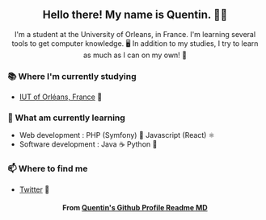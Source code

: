 <h2 align="center">Hello there! My name is Quentin. 👋😄</h2>
<p align="center">I'm a student at the University of Orleans, in France. I'm learning several tools to get computer knowledge. 🖥 In addition to my studies, I try to learn as much as I can on my own! 🙂 </p>


### 📚 Where I'm currently studying
- [IUT of Orléans, France](https://www.univ-orleans.fr/fr/iut-orleans) 🏫


### 📖 What am currently learning
- Web development : PHP (Symfony) 🐘 Javascript (React) ⚛️
- Software development : Java ☕ Python 🐍

### 📫 Where to find me
- [Twitter](https://twitter.com/saylux_) 🐤

<h4 align="center">From <a href="https://github.com/DSquentin/DSQuentin"> Quentin's Github Profile Readme MD</a></h4>

